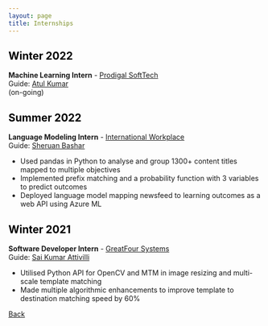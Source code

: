 ```yaml
---
layout: page
title: Internships
---
```


## <a style="color: black">Winter 2022</a>
**Machine Learning Intern** - [Prodigal SoftTech](https://www.prodigaltech.com/)  
Guide: [Atul Kumar](https://in.linkedin.com/in/atul-kumar-9366117b)  
(on-going)

## <a style="color: black">Summer 2022</a>
**Language Modeling Intern** - [International Workplace](https://www.internationalworkplace.com/)  
Guide: [Sheruan Bashar](https://www.linkedin.com/in/sheruan-bashar-6b2517160/)
- Used pandas in Python to analyse and group 1300+ content titles mapped to multiple objectives
- Implemented prefix matching and a probability function with 3 variables to predict outcomes
- Deployed language model mapping newsfeed to learning outcomes as a web API using Azure ML

## <a style="color: black">Winter 2021</a>
**Software Developer Intern** - [GreatFour Systems](https://greatfour.com/)  
Guide: [Sai Kumar Attivilli](https://in.linkedin.com/in/sai-kumar-attivilli-368521b1)
- Utilised Python API for OpenCV and MTM in image resizing and multi-scale template matching
- Made multiple algorithmic enhancements to improve template to destination matching speed by 60%

[Back](..)